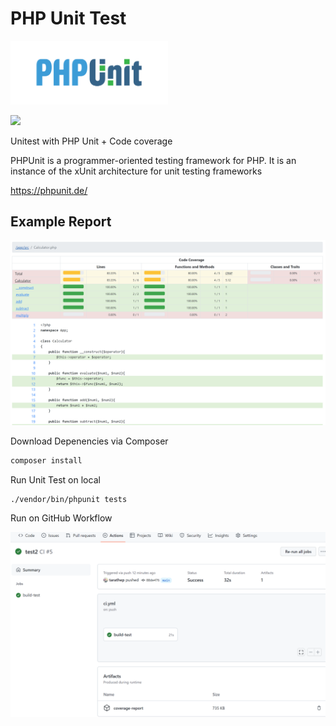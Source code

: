 # PHP Unit Test


<img src="./images/icon.png" width=50%>


![](https://github.com/tarathep/php-unittest/actions/workflows/ci.yml/badge.svg)

Unitest with PHP Unit + Code coverage

PHPUnit is a programmer-oriented testing framework for PHP.
It is an instance of the xUnit architecture for unit testing frameworks

https://phpunit.de/

## Example Report

![](./images/conv.png)


Download Depenencies via Composer
```bash
composer install
```

Run Unit Test on local
```bash
./vendor/bin/phpunit tests
```

Run on GitHub Workflow

![](./images/ghworkflow.png)

